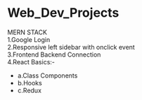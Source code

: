 # Web_Dev_Projects
MERN STACK   
1.Google Login   
2.Responsive left sidebar with onclick event   
3.Frontend Backend Connection   
4.React Basics:-
* a.Class Components   
* b.Hooks   
* c.Redux   
